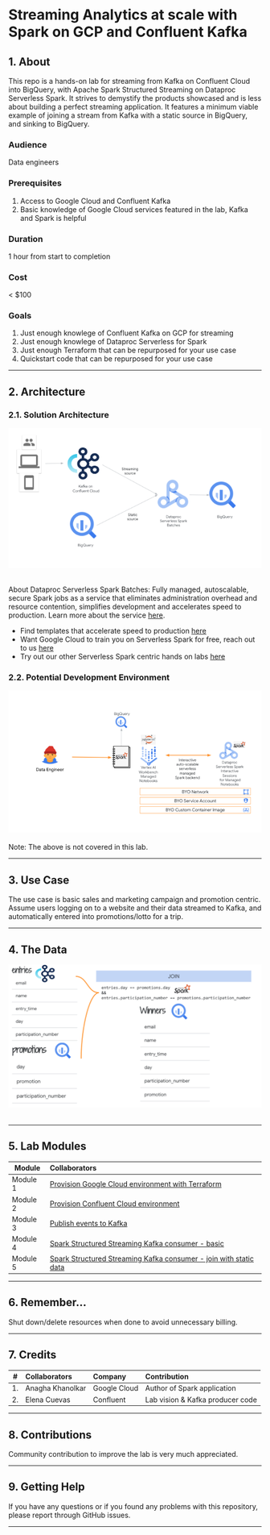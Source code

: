 # Streaming Analytics at scale with Spark on GCP and Confluent Kafka

## 1. About 

This repo is a hands-on lab for streaming from Kafka on Confluent Cloud into BigQuery, with Apache Spark Structured Streaming on Dataproc Serverless Spark. It strives to demystify the products showcased and is less about building a perfect streaming application. It features a minimum viable example of joining a stream from Kafka with a static source in BigQuery, and sinking to BigQuery. 

### Audience
Data engineers

### Prerequisites
1. Access to Google Cloud and Confluent Kafka 
2. Basic knowledge of Google Cloud services featured in the lab, Kafka and Spark is helpful

### Duration
1 hour from start to completion

### Cost
< $100

### Goals

1. Just enough knowlege of Confluent Kafka on GCP for streaming
2. Just enough knowlege of Dataproc Serverless for Spark
3. Just enough Terraform that can be repurposed for your use case 
4. Quickstart code that can be repurposed for your use case  

<hr>

## 2. Architecture


### 2.1. Solution Architecture

![LP](00-images/LP-SolArch.png) 
<br><br>

About Dataproc Serverless Spark Batches:
Fully managed, autoscalable, secure Spark jobs as a service that eliminates administration overhead and resource contention, simplifies development and accelerates speed to production. Learn more about the service [here](https://cloud.google.com/dataproc-serverless/docs). <br>

- Find templates that accelerate speed to production [here](https://github.com/GoogleCloudPlatform/dataproc-templates)
- Want Google Cloud to train you on Serverless Spark for free, reach out to us [here](https://forms.gle/8ekUAFYd5xXvi2Hy9)
- Try out our other Serverless Spark centric hands on labs [here](https://github.com/GoogleCloudPlatform/serverless-spark-workshop)


### 2.2. Potential Development Environment

![LP](00-images/LP-Dev.png) 
<br><br>
Note: The above is not covered in this lab. 


<hr>

## 3. Use Case

The use case is basic sales and marketing campaign and promotion centric. Assume users logging on to a website and their data streamed to Kafka, and automatically entered into  promotions/lotto for a trip. 

<hr>

## 4. The Data


![LP](00-images/LP-data.png) 
<br><br>

<hr>

## 5. Lab Modules

| Module| Collaborators | 
| -- | :--- | 
| Module 1 | [Provision Google Cloud environment with Terraform](04-lab-guide/M1-gcp-setup.md) | 
| Module 2 | [Provision Confluent Cloud environment](04-lab-guide/M2-confluent-kafka-setup.md) |
| Module 3 | [Publish events to Kafka](04-lab-guide/M3-produce-messages.md) |
| Module 4 | [Spark Structured Streaming Kafka consumer - basic](04-lab-guide/M4-stream-sink-bq.md) |
| Module 5 | [Spark Structured Streaming Kafka  consumer - join with static data](04-lab-guide/M5-stream-join-sink-bq.md) |

<hr>

## 6. Remember...
Shut down/delete resources when done to avoid unnecessary billing.

<hr>

## 7. Credits
| # | Collaborators | Company  | Contribution  | 
| -- | :--- | :--- | :--- |
| 1. | Anagha Khanolkar | Google Cloud | Author of Spark application |
| 2. | Elena Cuevas | Confluent  | Lab vision & Kafka producer code |

<hr>

## 8. Contributions 
Community contribution to improve the lab is very much appreciated. <br>

<hr>

## 9. Getting Help
If you have any questions or if you found any problems with this repository, please report through GitHub issues.

<hr>

